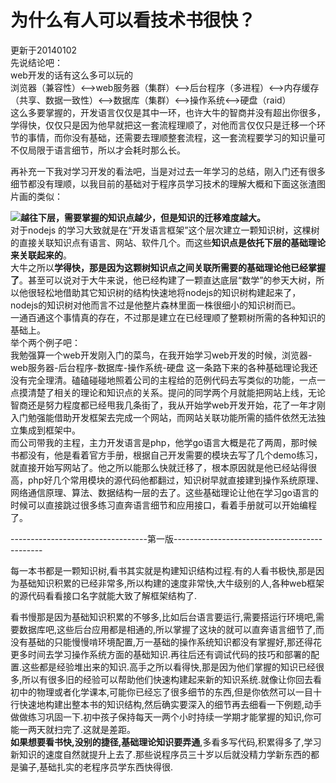 # 为什么有人可以看技术书很快？

更新于20140102  
先说结论吧：  
web开发的话有这么多可以玩的  
浏览器（兼容性）<-->web服务器（集群）<-->后台程序（多进程）<-->内存缓存（共享、数据一致性）<-->数据库（集群）<-->操作系统<-->硬盘（raid）  
这么多要掌握的，开发语言仅仅是其中一环，也许大牛的智商并没有超出你很多，学得快，仅仅只是因为他早就把这一套流程理顺了，对他而言仅仅只是迁移一个环节的事情，而你没有基础，还需要去理顺整套流程，这一套流程要学习的知识量可不仅局限于语言细节，所以才会耗时那么长。  

再补充一下我对学习开发的看法吧，当是对过去一年学习的总结，刚入门还有很多细节都没有理顺，以我目前的基础对于程序员学习技术的理解大概和下面这张渣图片画的类似：  

![](https://pic1.zhimg.com/50/43d8498e83dd1510d44be56df457c816_b.jpg)**越往下层，需要掌握的知识点越少，但是知识的迁移难度越大。**  
对于nodejs 的学习大致就是在“开发语言框架”这个层次建立一颗知识树，这棵树的直接关联知识点有语言、网站、软件几个。而这些**知识点是依托下层的基础理论来关联起来的**。  
大牛之所以**学得快，那是因为这颗树知识点之间关联所需要的基础理论他已经掌握了**。甚至可以说对于大牛来说，他已经构建了一颗直达底层“数学”的参天大树，所以他很轻松地借助其它知识树的结构快速地将nodejs的知识树构建起来了，nodejs的知识树对他而言不过是他整片森林里面一株很细小的知识树而已。  
一通百通这个事情真的存在，不过那是建立在已经理顺了整颗树所需的各种知识的基础上。  
举个两个例子吧：  
我勉强算一个web开发刚入门的菜鸟，在我开始学习web开发的时候，浏览器-web服务器-后台程序-数据库-操作系统-硬盘 这一条路下来的各种基础理论我还没有完全理清。磕磕碰碰地照着公司的主程给的范例代码去写类似的功能，一点一点摸清楚了相关的理论和知识点的关系。提问的同学两个月就能把网站上线，无论智商还是努力程度都已经甩我几条街了，我从开始学web开发开始，花了一年才刚入门勉强能借助开发框架去完成一个网站，而网站关联功能所需的插件依然无法独立集成到框架中。  
而公司带我的主程，主力开发语言是php，他学go语言大概是花了两周，那时候书都没有，他是看着官方手册，根据自己开发需要的模块去写了几个demo练习，就直接开始写网站了。他之所以能那么快就迁移了，根本原因就是他已经站得很高，php好几个常用模块的源代码他都翻过，知识树早就直接建到操作系统原理、网络通信原理、算法、数据结构一层的去了。这些基础理论让他在学习go语言的时候可以直接跳过很多练习直奔语言细节和应用接口，看着手册就可以开始编程了。  

----------------------------------第一版---------------------------------------------  

每一本书都是一颗知识树,看书其实就是构建知识结构过程.有的人看书极快,那是因为基础知识积累的已经非常多,所以构建的速度非常快,大牛级别的人,各种web框架的源代码看看接口名字就能大致了解框架结构了.  

看书慢那是因为基础知识积累的不够多,比如后台语言要运行,需要搭运行环境吧,需要数据库吧,这些后台应用都是相通的,所以掌握了这块的就可以直奔语言细节了,而没有基础的只能慢慢啃环境配置,万一基础的操作系统知识都没有掌握好,那还得花更多时间去学习操作系统方面的基础知识.再往后还有调试代码的技巧和部署的配置.这些都是经验堆出来的知识.高手之所以看得快,那是因为他们掌握的知识已经很多,所以有很多旧的经验可以帮助他们快速构建起来新的知识系统.就像让你回去看初中的物理或者化学课本,可能你已经忘了很多细节的东西,但是你依然可以一目十行快速地构建出整本书的知识结构,然后确实要深入的细节再去细看一下例题,动手做做练习巩固一下.初中孩子保持每天一两个小时持续一学期才能掌握的知识,你可能一两天就扫完了.这就是差距。  
**如果想要看书快,没别的捷径,基础理论知识要弄通**,多看多写代码,积累得多了,学习新知识的速度自然就提升上去了.那些说程序员三十岁以后就没精力学新东西的都是骗子,基础扎实的老程序员学东西快得很.